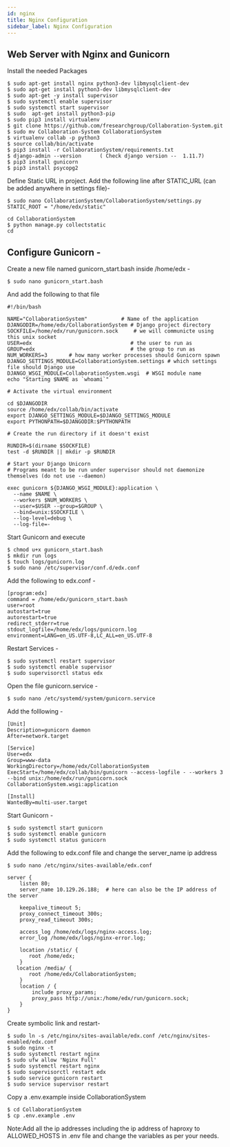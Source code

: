 ```yaml
---
id: nginx
title: Nginx Configuration
sidebar_label: Nginx Configuration
---
```


## Web Server with Nginx and Gunicorn

Install the needed Packages

```shell
$ sudo apt-get install nginx python3-dev libmysqlclient-dev
$ sudo apt-get install python3-dev libmysqlclient-dev
$ sudo apt-get -y install supervisor
$ sudo systemctl enable supervisor
$ sudo systemctl start supervisor
$ sudo  apt-get install python3-pip
$ sudo pip3 install virtualenv
$ git clone https://github.com/fresearchgroup/Collaboration-System.git
$ sudo mv Collaboration-System CollaborationSystem
$ virtualenv collab -p python3
$ source collab/bin/activate
$ pip3 install -r CollaborationSystem/requirements.txt
$ django-admin --version      ( Check django version --  1.11.7)
$ pip3 install gunicorn
$ pip3 install psycopg2
```

Define Static URL in project.
Add the following line after STATIC_URL  (can be added anywhere in settings file)-

```shell
$ sudo nano CollaborationSystem/CollaborationSystem/settings.py
STATIC_ROOT = "/home/edx/static"

cd CollaborationSystem
$ python manage.py collectstatic
cd
```

## Configure Gunicorn -
Create a new file named gunicorn_start.bash inside /home/edx -

```shell
$ sudo nano gunicorn_start.bash
```
And add the following to that file

```
#!/bin/bash

NAME="CollaborationSystem"           # Name of the application
DJANGODIR=/home/edx/CollaborationSystem # Django project directory
SOCKFILE=/home/edx/run/gunicorn.sock     # we will communicte using this unix socket
USER=edx                                # the user to run as
GROUP=edx                               # the group to run as
NUM_WORKERS=3       # how many worker processes should Gunicorn spawn
DJANGO_SETTINGS_MODULE=CollaborationSystem.settings # which settings file should Django use
DJANGO_WSGI_MODULE=CollaborationSystem.wsgi  # WSGI module name
echo "Starting $NAME as `whoami`"

# Activate the virtual environment

cd $DJANGODIR
source /home/edx/collab/bin/activate
export DJANGO_SETTINGS_MODULE=$DJANGO_SETTINGS_MODULE
export PYTHONPATH=$DJANGODIR:$PYTHONPATH

# Create the run directory if it doesn't exist

RUNDIR=$(dirname $SOCKFILE)
test -d $RUNDIR || mkdir -p $RUNDIR

# Start your Django Unicorn
# Programs meant to be run under supervisor should not daemonize themselves (do not use --daemon)

exec gunicorn ${DJANGO_WSGI_MODULE}:application \
  --name $NAME \
  --workers $NUM_WORKERS \
  --user=$USER --group=$GROUP \
  --bind=unix:$SOCKFILE \
  --log-level=debug \
  --log-file=-

```

Start Gunicorn and execute

```shell
$ chmod u+x gunicorn_start.bash
$ mkdir run logs
$ touch logs/gunicorn.log
$ sudo nano /etc/supervisor/conf.d/edx.conf
```

Add the following to edx.conf -

```
[program:edx]
command = /home/edx/gunicorn_start.bash
user=root
autostart=true
autorestart=true
redirect_stderr=true
stdout_logfile=/home/edx/logs/gunicorn.log
environment=LANG=en_US.UTF-8,LC_ALL=en_US.UTF-8
```

Restart Services -

```shell
$ sudo systemctl restart supervisor
$ sudo systemctl enable supervisor
$ sudo supervisorctl status edx
```

Open the file gunicorn.service  -


```shell
$ sudo nano /etc/systemd/system/gunicorn.service
```
Add the folllowing -
```
[Unit]
Description=gunicorn daemon
After=network.target

[Service]
User=edx
Group=www-data
WorkingDirectory=/home/edx/CollaborationSystem
ExecStart=/home/edx/collab/bin/gunicorn --access-logfile - --workers 3 --bind unix:/home/edx/run/gunicorn.sock CollaborationSystem.wsgi:application

[Install]
WantedBy=multi-user.target
```

Start Gunicorn -

```shell
$ sudo systemctl start gunicorn
$ sudo systemctl enable gunicorn
$ sudo systemctl status gunicorn
```

Add the following to edx.conf file and change the server_name ip address

```shell
$ sudo nano /etc/nginx/sites-available/edx.conf
```
```
server {
    listen 80;
    server_name 10.129.26.188;  # here can also be the IP address of the server

    keepalive_timeout 5;
    proxy_connect_timeout 300s;
    proxy_read_timeout 300s;

    access_log /home/edx/logs/nginx-access.log;
    error_log /home/edx/logs/nginx-error.log;

    location /static/ {
       root /home/edx;
    }
   location /media/ {
       root /home/edx/CollaborationSystem;
    }
    location / {
        include proxy_params;
        proxy_pass http://unix:/home/edx/run/gunicorn.sock;
    }
}
```

Create symbolic link and restart-

```shell
$ sudo ln -s /etc/nginx/sites-available/edx.conf /etc/nginx/sites-enabled/edx.conf
$ sudo nginx -t
$ sudo systemctl restart nginx
$ sudo ufw allow 'Nginx Full'
$ sudo systemctl restart nginx
$ sudo supervisorctl restart edx
$ sudo service gunicorn restart
$ sudo service supervisor restart
```
Copy a .env.example inside CollaborationSystem
```shell
$ cd CollaborationSystem
$ cp .env.example .env
```

Note:Add all the ip addresses including the ip address of haproxy to ALLOWED_HOSTS in .env file and change the variables as per your needs.
